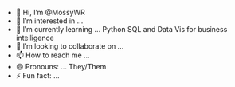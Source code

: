 - 👋 Hi, I’m @MossyWR
- 👀 I’m interested in ...
- 🌱 I’m currently learning ... Python SQL and Data Vis for business intelligence
- 💞️ I’m looking to collaborate on ...
- 📫 How to reach me ...
- 😄 Pronouns: ... They/Them
- ⚡ Fun fact: ...

<!---
MossyWR/MossyWR is a ✨ special ✨ repository because its `README.md` (this file) appears on your GitHub profile.
You can click the Preview link to take a look at your changes.
--->

